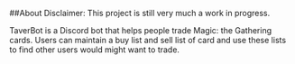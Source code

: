 ##About
Disclaimer: This project is still very much a work in progress.

TaverBot is a Discord bot that helps people trade Magic: the Gathering cards. Users can maintain a buy list and sell list of card and use these lists to find other users would might want to trade.
